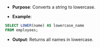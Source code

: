 - **Purpose**: Converts a string to lowercase.

- **Example**:

```sql
SELECT LOWER(name) AS lowercase_name
FROM employees;
```

- **Output**: Returns all names in lowercase.
